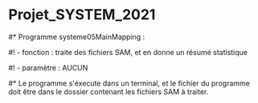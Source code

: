 # Projet_SYSTEM_2021

#* Programme systeme05MainMapping :

#!   - fonction : traite des fichiers SAM, et en donne un résumé statistique

#!   - paramètre : AUCUN

#* Le programme s'éxecute dans un terminal, et le fichier du programme doit être dans le dossier contenant les fichiers SAM à traiter.
